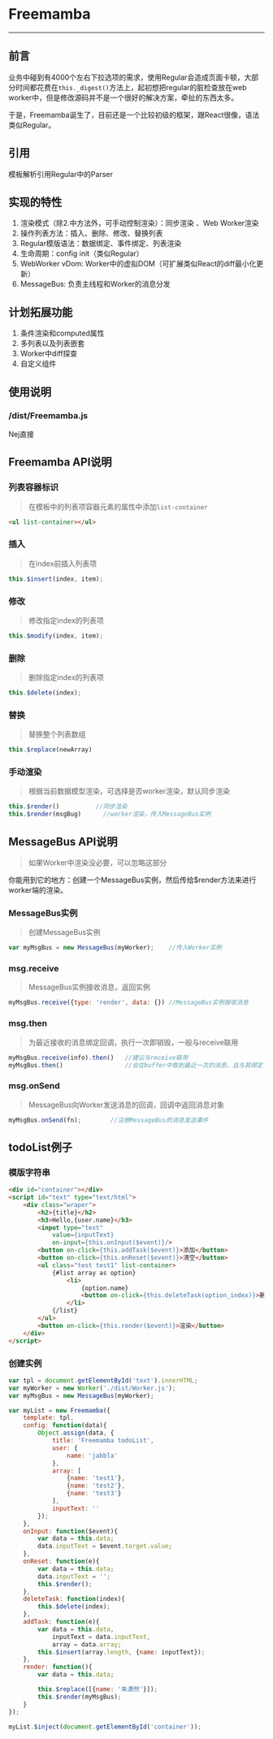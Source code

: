 # Freemamba


---

## 前言

业务中碰到有4000个左右下拉选项的需求，使用Regular会造成页面卡顿，大部分时间都花费在`this._digest()`方法上，起初想把regular的脏检查放在web worker中，但是修改源码并不是一个很好的解决方案，牵扯的东西太多。

于是，Freemamba诞生了，目前还是一个比较初级的框架，跟React很像，语法类似Regular。

## 引用
模板解析引用Regular中的Parser

## 实现的特性
1. 渲染模式（除2.中方法外，可手动控制渲染）：同步渲染 、Web Worker渲染
2. 操作列表方法：插入、删除、修改、替换列表
3. Regular模版语法：数据绑定、事件绑定、列表渲染
4. 生命周期：config init（类似Regular）
5. WebWorker vDom: Worker中的虚拟DOM（可扩展类似React的diff最小化更新）
6. MessageBus: 负责主线程和Worker的消息分发

## 计划拓展功能
1. 条件渲染和computed属性
2. 多列表以及列表嵌套
3. Worker中diff探查
4. 自定义组件

## 使用说明
### /dist/Freemamba.js
Nej直接

## Freemamba API说明
### 列表容器标识
> 在模板中的列表项容器元素的属性中添加``list-container``

```html
<ul list-container></ul>
```

### 插入
> 在index前插入列表项

```js
this.$insert(index, item);
```

### 修改
> 修改指定index的列表项

```js
this.$modify(index, item);
```

### 删除
> 删除指定index的列表项

```js
this.$delete(index);
```

### 替换
> 替换整个列表数组

```js
this.$replace(newArray)
```

### 手动渲染
> 根据当前数据模型渲染，可选择是否worker渲染，默认同步渲染

```js
this.$render()          //同步渲染
this.$render(msgBug)      //worker渲染，传入MessageBus实例
```

## MessageBus API说明
> 如果Worker中渲染没必要，可以忽略这部分

你能用到它的地方：创建一个MessageBus实例，然后传给$render方法来进行worker端的渲染。

### MessageBus实例
> 创建MessageBus实例

```js
var myMsgBus = new MessageBus(myWorker);    //传入Worker实例
```

### msg.receive
> MessageBus实例接收消息，返回实例

```js
myMsgBus.receive({type: 'render', data: {}) //MessageBus实例接收消息
```

### msg.then
> 为最近接收的消息绑定回调，执行一次即销毁，一般与receive联用

```js
myMsgBus.receive(info).then()   //建议与receive联用
myMsgBus.then()                 //会在buffer中取到最近一次的消息，且与其绑定
```

### msg.onSend
> MessageBus向Worker发送消息的回调，回调中返回消息对象

```js
myMsgBus.onSend(fn);        //注册MessageBus的消息发送事件
```


## todoList例子
### 模版字符串
```html
<div id="container"></div>
<script id="text" type="text/html">
    <div class="wraper">
        <h2>{title}</h2>
        <h3>Hello,{user.name}</h3>
        <input type="text" 
            value={inputText} 
            on-input={this.onInput($event)}/> 
        <button on-click={this.addTask($event)}>添加</button>
        <button on-click={this.onReset($event)}>清空</button>
        <ul class="test test1" list-container>
            {#list array as option}
                <li>
                    {option.name}
                    <button on-click={this.deleteTask(option_index)}>删除</button>
                </li>
            {/list}
        </ul>
        <button on-click={this.render($event)}>渲染</button>
    </div>
</script>
```
### 创建实例
```js
var tpl = document.getElementById('text').innerHTML;
var myWorker = new Worker('./dist/Worker.js');
var myMsgBus = new MessageBus(myWorker);

var myList = new Freemamba({
    template: tpl,
    config: function(data){
        Object.assign(data, {
            title: 'Freemamba todoList',
            user: {
                name: 'jabbla'
            },
            array: [
                {name: 'test1'},
                {name: 'test2'},
                {name: 'test3'}
            ],
            inputText: ''
        });
    },
    onInput: function($event){
        var data = this.data;
        data.inputText = $event.target.value;
    },
    onReset: function(e){
        var data = this.data;
        data.inputText = '';
        this.$render();
    },
    deleteTask: function(index){
        this.$delete(index);
    },
    addTask: function(e){
        var data = this.data,
            inputText = data.inputText,
            array = data.array;
        this.$insert(array.length, {name: inputText});
    },
    render: function(){
        var data = this.data;

        this.$replace([{name: '朱潇然'}]);
        this.$render(myMsgBus);
    }
});

myList.$inject(document.getElementById('container'));
```




